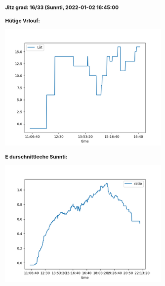 ### Jitz grad: 16/33 (Sunnti, 2022-01-02 16:45:00

### Hütige Vrlouf:
![Graph](Today.png)

### E durschnittleche Sunnti:
![Graph](Sunnti.png)